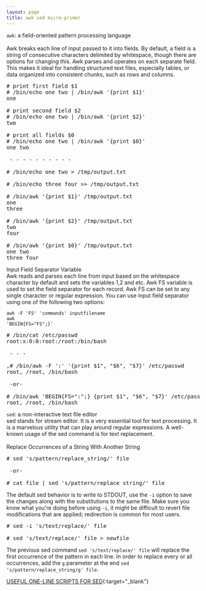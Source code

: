 ```yaml
---
layout: page
title: awk sed micro-primer
---
```


<code>awk</code>: a field-oriented pattern processing language<br>
<br>
Awk breaks each line of input passed to it into fields. By default, a field is a string of consecutive characters delimited by whitespace, though there are options for changing this. Awk parses and operates on each separate field. This makes it ideal for handling structured text files, especially tables, or data organized into consistent chunks, such as rows and columns.
<pre>
# print first field $1
# /bin/echo one two | /bin/awk '{print $1}'
one

# print second field $2
# /bin/echo one two | /bin/awk '{print $2}'
two

# print all fields $0
# /bin/echo one two | /bin/awk '{print $0}'
one two

 - - - - - - - - - - 

# /bin/echo one two > /tmp/output.txt

# /bin/echo three four >> /tmp/output.txt

# /bin/awk '{print $1}' /tmp/output.txt
one
three

# /bin/awk '{print $2}' /tmp/output.txt
two
four

# /bin/awk '{print $0}' /tmp/output.txt
one two
three four
</pre>

Input Field Separator Variable<br>
Awk reads and parses each line from input based on the whitespace character by default and sets the variables $1,$2 and etc. Awk FS variable is used to set the field separator for each record. Awk FS can be set to any single character or regular expression. You can use input field separator using one of the following two options:<br>

<code>awk -F 'FS' 'commands' inputfilename</code><br>
<code>awk 'BEGIN{FS="FS";}'</code><br>

<pre>
# /bin/cat /etc/passwd
root:x:0:0:root:/root:/bin/bash

 - - - 

,# /bin/awk -F ':' '{print $1", "$6", "$7}' /etc/passwd
root, /root, /bin/bash

 -or-

# /bin/awk 'BEGIN{FS=":";} {print $1", "$6", "$7}' /etc/passwd
root, /root, /bin/bash
</pre>

<code>sed</code>: a non-interactive text file editor<br>
sed stands for stream editor. It is a very essential tool for text processing. It is a marvelous utility that can play around regular expressions. A well-known usage of the sed command is for text replacement.<br>
<br>
Replace Occurrences of a String With Another String<br>
<pre>
# sed 's/pattern/replace_string/' file

 -or-

# cat file | sed 's/pattern/replace_string/' file
</pre>
The default sed behavior is to write to STDOUT, use the <code>-i</code> option to save the changes along with the substitutions to the same file. Make sure you know what you're doing before using <code>-i</code>, it might be difficult to revert file modifications that are applied; redirection is common for most users.
<pre>
# sed -i 's/text/replace/' file

# sed 's/text/replace/' file > newfile
</pre>

The previous sed command <code>sed 's/text/replace/' file</code> will replace the first occurrence of the pattern in each line. In order to replace every or all occurrences, add the <code>g</code> parameter at the end <code>sed 's/pattern/replace_string/g' file</code>.

[USEFUL ONE-LINE SCRIPTS FOR SED](http://www.pement.org/sed/sed1line.txt){:target="_blank"}